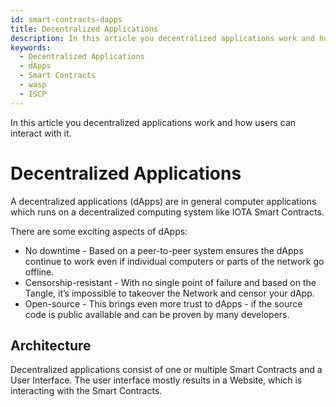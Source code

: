 ```yaml
---
id: smart-contracts-dapps
title: Decentralized Applications
description: In this article you decentralized applications work and how users can interact with it.
keywords:
  - Decentralized Applications
  - dApps
  - Smart Contracts
  - wasp
  - ISCP
---
```


In this article you decentralized applications work and how users can interact with it.

# Decentralized Applications

A decentralized applications (dApps) are in general computer applications which runs on a decentralized computing system like IOTA Smart Contracts.

There are some exciting aspects of dApps:

- No downtime - Based on a peer-to-peer system ensures the dApps continue to work even if individual computers or parts of the network go offline.
- Censorship-resistant - With no single point of failure and based on the Tangle, it’s impossible to takeover the Network and censor your dApp.
- Open-source - This brings even more trust to dApps - if the source code is public available and can be proven by many developers.

## Architecture

Decentralized applications consist of one or multiple Smart Contracts and a User Interface. The user interface mostly results in a Website, which is interacting with the Smart Contracts.
